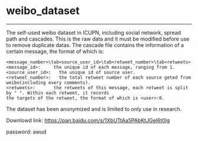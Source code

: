 # weibo_dataset
----------------------------------- 
The self-used weibo dataset in ICUPN, including social network, spread path and cascades.
This is the raw data and it must be modified before use to remove duplicate datas.
The cascade file contains the information of a certain message, the format of which is:

    <message_number>\tab<source_user_id>\tab<retweet_number>\tab<retweets>
    <message_id>:     the unique id of each message, ranging from 1.
    <source_user_id>:   the unique id of source user.
    <retweet_number>:   the total retweet number of each source geted from weibo(including every comments).
    <retweets>:       the retweets of this message, each retweet is split by " ". Within each retweet, it records 
    the targets of the retweet, the format of which is <user>:0.

The dataset has been anonymized and is limited to only use in research.

Downlowd link: https://pan.baidu.com/s/1XbUTtAa5PAbKtJGeI6t0lg 

password: awud
